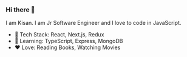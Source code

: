 ### Hi there 👋

I am Kisan. I am Jr Software Engineer and I love to code in JavaScript.

- 🚀 Tech Stack: React, Next.js, Redux
- 🌱 Learning: TypeScript, Express, MongoDB
- ❤️ Love: Reading Books, Watching Movies

<!--
**kisankumavat85/kisankumavat85** is a ✨ _special_ ✨ repository because its `README.md` (this file) appears on your GitHub profile.

Here are some ideas to get you started:

- 🔭 I’m currently working on ...
- 🌱 I’m currently learning ...
- 👯 I’m looking to collaborate on ...
- 🤔 I’m looking for help with ...
- 💬 Ask me about ...
- 📫 How to reach me: ...
- 😄 Pronouns: ...
- ⚡ Fun fact: ...
-->
